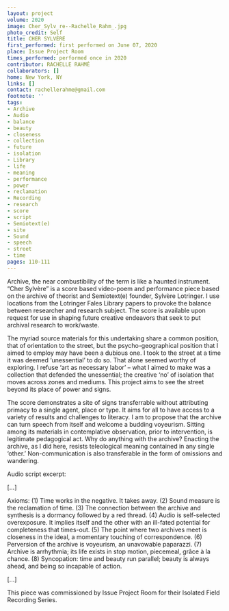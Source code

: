 ```yaml
---
layout: project
volume: 2020
image: Cher_Sylv_re--Rachelle_Rahm_.jpg
photo_credit: Self
title: CHER SYLVÈRE
first_performed: first performed on June 07, 2020
place: Issue Project Room
times_performed: performed once in 2020
contributor: RACHELLE RAHMÉ
collaborators: []
home: New York, NY
links: []
contact: rachellerahme@gmail.com
footnote: ''
tags:
- Archive
- Audio
- balance
- beauty
- closeness
- collection
- future
- isolation
- Library
- life
- meaning
- performance
- power
- reclamation
- Recording
- research
- score
- script
- Semiotext(e)
- site
- Sound
- speech
- street
- time
pages: 110-111
---
```



Archive, the near combustibility of the term is like a haunted instrument. “Cher Sylvère” is a score based video-poem and performance piece based on the archive of theorist and Semiotext(e) founder, Sylvère Lotringer. I use locations from the Lotringer Fales Library papers to provoke the balance between researcher and research subject. The score is available upon request for use in shaping future creative endeavors that seek to put archival research to work/waste.

The myriad source materials for this undertaking share a common position, that of orientation to the street, but the psycho-geographical position that I aimed to employ may have been a dubious one. I took to the street at a time it was deemed ‘unessential’ to do so. That alone seemed worthy of exploring. I refuse ‘art as necessary labor’ – what I aimed to make was a collection that defended the unessential; the creative ‘no’ of isolation that moves across zones and mediums. This project aims to see the street beyond its place of power and signs. 

The score demonstrates a site of signs transferrable without attributing primacy to a single agent, place or type. It aims for all to have access to a variety of results and challenges to literacy.  I am to propose that the archive can turn speech from itself and welcome a budding voyeurism. Sitting among its materials in contemplative observation, prior to intervention, is legitimate pedagogical act. Why do anything with the archive? Enacting the archive, as I did here, resists teleological meaning contained in any single ‘other.’ Non-communication is also transferable in the form of omissions and wandering.

Audio script excerpt:

[…]

Axioms:
(1) Time works in the negative. It takes away.
(2) Sound measure is the reclamation of time.
(3) The connection between the archive and synthesis is a dormancy followed by a red thread.
(4) Audio is self-selected overexposure. It implies itself and the other with an ill-fated potential for completeness that times-out.
(5) The point where two archives meet is closeness in the ideal, a momentary touching of correspondence.
(6) Perversion of the archive is voyeurism, an unavowable paparazzi.
(7) Archive is arrhythmia; its life exists in stop motion, piecemeal, grâce à la chance.
(8) Syncopation: time and beauty run parallel; beauty is always ahead, and being so incapable of action.

[...]

This piece was commissioned by Issue Project Room for their Isolated Field Recording Series.
